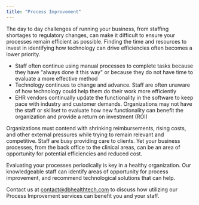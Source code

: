 ```yaml
---
title: "Process Improvement"
---
```



The day to day challenges of running your business, from staffing shortages to regulatory changes, can make it difficult to ensure your processes remain efficient as possible. Finding the time and resources to invest in identifying how technology can drive efficiencies often becomes a lower priority.

- Staff often continue using manual processes to complete tasks because they have "always done it this way" or because they do not have time to evaluate a more effective method
- Technology continues to change and advance. Staff are often unaware of how technology could help them do their work more efficiently
- EHR vendors continually update the functionality in the software to keep pace with industry and customer demands. Organizations may not have the staff or skillset to evaluate how new functionality can benefit the organization and provide a return on investment (ROI)

Organizations must contend with shrinking reimbursements, rising costs, and other external pressures while trying to remain relevant and competitive. Staff are busy providing care to clients. Yet your business processes, from the back office to the clinical areas, can be an area of opportunity for potential efficiencies and reduced cost.

Evaluating your processes periodically is key in a healthy organization. Our knowledgeable staff can identify areas of opportunity for process improvement, and recommend technological solutions that can help.

Contact us at <contact@dbhealthtech.com> to discuss how utilizing our Process Improvement services can benefit you and your staff.

